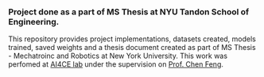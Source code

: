 
### Project done as a part of MS Thesis at NYU Tandon School of Engineering.
This repository provides project implementations, datasets created, models trained, saved weights and a thesis document created as part of MS Thesis - Mechatroinc and Robotics at New York University. This work was perfomed at [AI4CE lab](https://ai4ce.github.io/) under the supervision on [Prof. Chen Feng](https://engineering.nyu.edu/faculty/chen-feng). 
